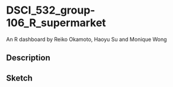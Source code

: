 # DSCI_532_group-106_R_supermarket
An R dashboard by Reiko Okamoto, Haoyu Su and Monique Wong

## Description

## Sketch
